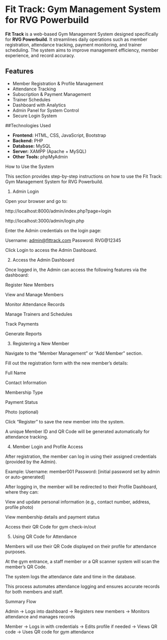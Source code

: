 # Fit Track: Gym Management System for RVG Powerbuild

**Fit Track** is a web-based Gym Management System designed specifically for **RVG Powerbuild**. It streamlines daily operations such as member registration, attendance tracking, payment monitoring, and trainer scheduling. The system aims to improve management efficiency, member experience, and record accuracy.

## Features

- Member Registration & Profile Management
- Attendance Tracking
- Subscription & Payment Management
- Trainer Schedules
- Dashboard with Analytics
- Admin Panel for System Control
- Secure Login System

##Technologies Used

- **Frontend:** HTML, CSS, JavaScript, Bootstrap
- **Backend:** PHP
- **Database:** MySQL
- **Server:** XAMPP (Apache + MySQL)
- **Other Tools:** phpMyAdmin

How to Use the System

This section provides step-by-step instructions on how to use the Fit Track: Gym Management System for RVG Powerbuild.

 1. Admin Login

Open your browser and go to:

 http://localhost:8000/admin/index.php?page=login


 http://localhost:3000/admin/login.php



Enter the Admin credentials on the login page:

Username: admin@fittrack.com
Password: RVG@12345


Click Login to access the Admin Dashboard.

 2. Access the Admin Dashboard

Once logged in, the Admin can access the following features via the dashboard:

Register New Members

View and Manage Members

Monitor Attendance Records

Manage Trainers and Schedules

Track Payments

Generate Reports

3. Registering a New Member

Navigate to the “Member Management” or “Add Member” section.

Fill out the registration form with the new member’s details:

Full Name

Contact Information

Membership Type

Payment Status

Photo (optional)

Click “Register” to save the new member into the system.

A unique Member ID and QR Code will be generated automatically for attendance tracking.

 4. Member Login and Profile Access

After registration, the member can log in using their assigned credentials (provided by the Admin).

Example:
Username: member001
Password: [initial password set by admin or auto-generated]


After logging in, the member will be redirected to their Profile Dashboard, where they can:

View and update personal information (e.g., contact number, address, profile photo)

View membership details and payment status

Access their QR Code for gym check-in/out

5. Using QR Code for Attendance

Members will use their QR Code displayed on their profile for attendance purposes.

At the gym entrance, a staff member or a QR scanner system will scan the member’s QR Code.

The system logs the attendance date and time in the database.

 This process automates attendance logging and ensures accurate records for both members and staff.

 Summary Flow

Admin
→ Logs into dashboard
→ Registers new members
→ Monitors attendance and manages records



Member
→ Logs in with credentials
→ Edits profile if needed
→ Views QR code
→ Uses QR code for gym attendance
